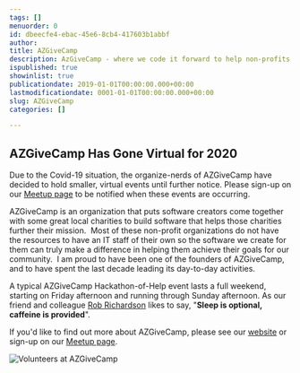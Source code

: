```yaml
---
tags: []
menuorder: 0
id: dbeecfe4-ebac-45e6-8cb4-417603b1abbf
author: 
title: AZGiveCamp
description: AzGiveCamp - where we code it forward to help non-profits in need.
ispublished: true
showinlist: true
publicationdate: 2019-01-01T00:00:00.000+00:00
lastmodificationdate: 0001-01-01T00:00:00.000+00:00
slug: AZGiveCamp
categories: []

---
```

## AZGiveCamp Has Gone Virtual for 2020

Due to the Covid-19 situation, the organize-nerds of AZGiveCamp have decided to hold smaller, virtual events until further notice. Please sign-up on our [Meetup page](http://meetup.com/azgivecamp) to be notified when these events are occurring.

AZGiveCamp is an organization that puts software creators come together with some great local charities to build software that helps those charities further their mission.  Most of these non-profit organizations do not have the resources to have an IT staff of their own so the software we create for them can truly make a difference in helping them achieve their goals for our community.  I am proud to have been one of the founders of AZGiveCamp, and to have spent the last decade leading its day-to-day activities.

A typical AZGiveCamp Hackathon-of-Help event lasts a full weekend, starting on Friday afternoon and running through Sunday afternoon. As our friend and colleague [Rob Richardson](http://twitter.com/rob_rich) likes to say, "**Sleep is optional, caffeine is provided**".

If you'd like to find out more about AZGiveCamp, please see our [website](http://azgivecamp.org) or sign-up on our [Meetup page](http://meetup.com/azgivecamp).

![Volunteers at AZGiveCamp]({PathToRoot}/Images/AZGiveCamp_600Wide.jpg)